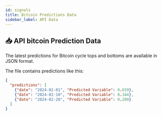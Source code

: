 ```yaml
---
id: signals
title: Bitcoin Predictions Data
sidebar_label: API Data
---
```


## 📥 API bitcoin Prediction Data

The latest predictions for Bitcoin cycle tops and bottoms are available in JSON format.


The file contains predictions like this:

```json
{
  "predictions": [
    {"date": "2024-02-01", "Predicted Variable": 0.659},
    {"date": "2024-02-10", "Predicted Variable": 0.184},
    {"date": "2024-02-20", "Predicted Variable": 0.209}
  ]
}
